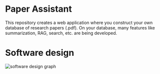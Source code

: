 # Paper Assistant
This repository creates a web application where you construct your own database of research papers (.pdf). On your database, many features like summarization, RAG, search, etc. are being developed.

# Software design
![software design graph](https://github.com/ahmedm98/paper_assistant/assets/40520382/5c32c834-7688-4732-bf71-8fd1b4dc36a2)
